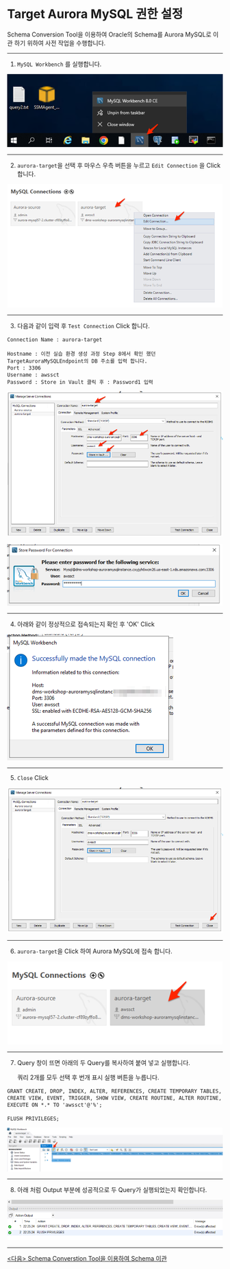 # Target Aurora MySQL 권한 설정

Schema Conversion Tool을 이용하여 Oracle의 Schema를 Aurora MySQL로 이관 하기 위하여 사전 작업을 수행합니다.

---



1. `MySQL Workbench` 를 실행합니다.

![image-20230619221738910](images/image-20230619221738910.png)



---

2. `aurora-target`을 선택 후 마우스 우측 버튼을 누르고 `Edit Connection` 을 Click 합니다.

![image-20230619221830159](images/image-20230619221830159.png)



---

3. 다음과 같이 입력 후 `Test Connection` Click 합니다.

```
Connection Name : aurora-target

Hostname : 이전 실습 환경 생성 과정 Step 8에서 확인 했던 TargetAuroraMySQLEndpoint의 DB 주소를 입력 합니다.
Port : 3306
Username : awssct
Password : Store in Vault 클릭 후 : Password1 입력
```

![image-20230619222151950](images/image-20230619222151950.png)

![image-20230619222202800](images/image-20230619222202800.png)

---

4. 아래와 같이 정상적으로 접속되는지 확인 후  'OK' Click

![image-20230620010754430](images/image-20230620010754430.png)



---

5. `Close` Click

![image-20230619222326695](images/image-20230619222326695.png)



---

6. `aurora-target`을 Click 하여 Aurora MySQL에 접속 합니다.

![image-20230619222400564](images/image-20230619222400564.png)



---

7. Query 창이 뜨면 아래의 두 Query를 복사하여 붙여 넣고 실행합니다.

   쿼리 2개를 모두 선택 후 번개 표시 실행 버튼을 누릅니다.

```
GRANT CREATE, DROP, INDEX, ALTER, REFERENCES, CREATE TEMPORARY TABLES, CREATE VIEW, EVENT, TRIGGER, SHOW VIEW, CREATE ROUTINE, ALTER ROUTINE, EXECUTE ON *.* TO 'awssct'@'%';

FLUSH PRIVILEGES;
```

![image-20230619222501216](images/image-20230619222501216.png)



---

8. 아래 처럼 Output 부분에 성공적으로 두 Query가 실행되었는지 확인합니다.

![image-20230619222549456](images/image-20230619222549456.png)



---



[<다음> Schema Converstion Tool을 이용하여 Schema 이관](./04.md)























